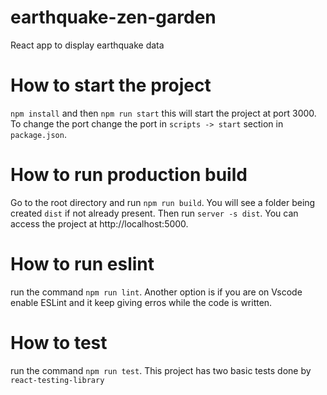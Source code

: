 # earthquake-zen-garden

React app to display earthquake data

# How to start the project

`npm install` and then `npm run start` this will start the project at port 3000. To change the port change the port in `scripts -> start` section in `package.json`.

# How to run production build

Go to the root directory and run `npm run build`. You will see a folder being created `dist` if not already present. Then run `server -s dist`. You can access the project at http://localhost:5000.

# How to run eslint

run the command `npm run lint`. Another option is if you are on Vscode enable ESLint and it keep giving erros while the code is written.

# How to test

run the command `npm run test`. This project has two basic tests done by `react-testing-library`
